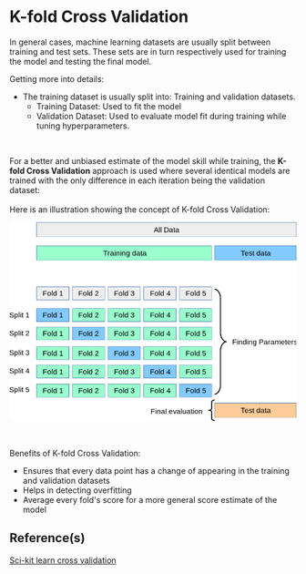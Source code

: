 # K-fold Cross Validation

In general cases, machine learning datasets are usually split between training and test sets.
These sets are in turn respectively used for training the model and testing the final model.
<br/>

Getting more into details:
* The training dataset is usually split into: Training and validation datasets.
  * Training Dataset: Used to fit the model
  * Validation Dataset: Used to evaluate model fit during training while tuning hyperparameters.
<br/>
  
For a better and unbiased estimate of the model skill while training, the **K-fold Cross Validation** approach is used where
several identical models are trained with the only difference in each iteration being the validation dataset:
<br/>
<br/>
Here is an illustration showing the concept of K-fold Cross Validation:
<br/>

![kfold](../docs/KFoldCrossValidaiton.png)

<br/>

Benefits of K-fold Cross Validation:

* Ensures that every data point has a change of appearing in the training and validation datasets
* Helps in detecting overfitting
* Average every fold's score for a more general score estimate of the model

## Reference(s)
[Sci-kit learn cross  validation](https://scikit-learn.org/stable/modules/cross_validation.html)